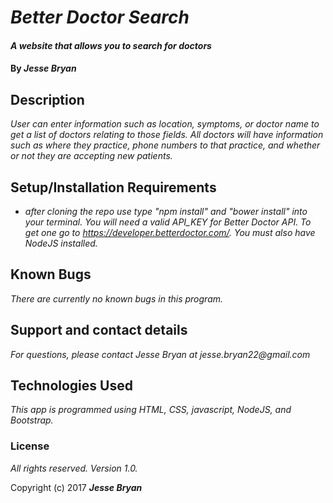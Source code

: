 # _Better Doctor Search_

#### _A website that allows you to search for doctors_

#### By _**Jesse Bryan**_

## Description

_User can enter information such as location, symptoms, or doctor name to get a list of doctors relating to those fields. All doctors will have information such as where they practice, phone numbers to that practice, and whether or not they are accepting new patients._

## Setup/Installation Requirements

* _after cloning the repo use type "npm install" and "bower install" into your terminal. You will need a valid API_KEY for Better Doctor API. To get one go to https://developer.betterdoctor.com/. You must also have NodeJS installed._

## Known Bugs

_There are currently no known bugs in this program._

## Support and contact details

_For questions, please contact Jesse Bryan at jesse.bryan22@gmail.com_

## Technologies Used

_This app is programmed using HTML, CSS, javascript, NodeJS, and Bootstrap._

### License

*All rights reserved. Version 1.0.*

Copyright (c) 2017 **_Jesse Bryan_**
